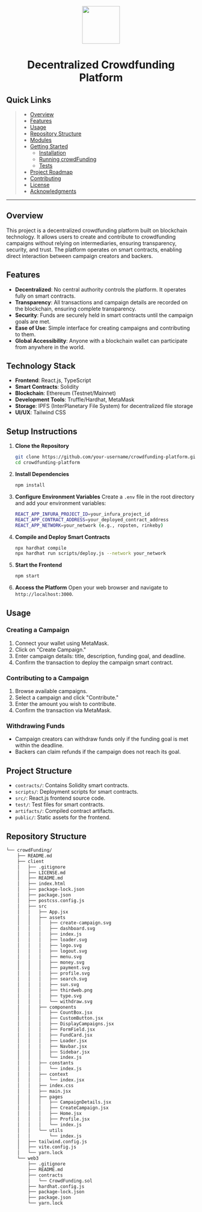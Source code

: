 
<p align="center">
  <img src="https://cdn-icons-png.flaticon.com/512/6295/6295417.png" width="100" />
</p>

<h1 align="center"> Decentralized Crowdfunding Platform</h1>


## Quick Links

> - [Overview](#overview)
> - [Features](#features)
> - [Usage](#usage)
> - [Repository Structure](#repository-structure)
> - [Modules](#modules)
> - [Getting Started](#getting-started)
>   - [Installation](#installation)
>   - [Running crowdFunding](#running-crowdFunding)
>   - [Tests](#tests)
> - [Project Roadmap](#project-roadmap)
> - [Contributing](#contributing)
> - [License](#license)
> - [Acknowledgments](#acknowledgments)

---

## Overview
This project is a decentralized crowdfunding platform built on blockchain technology. It allows users to create and contribute to crowdfunding campaigns without relying on intermediaries, ensuring transparency, security, and trust. The platform operates on smart contracts, enabling direct interaction between campaign creators and backers.





## Features

- **Decentralized**: No central authority controls the platform. It operates fully on smart contracts.
- **Transparency**: All transactions and campaign details are recorded on the blockchain, ensuring complete transparency.
- **Security**: Funds are securely held in smart contracts until the campaign goals are met.
- **Ease of Use**: Simple interface for creating campaigns and contributing to them.
- **Global Accessibility**: Anyone with a blockchain wallet can participate from anywhere in the world.

## Technology Stack

- **Frontend**: React.js, TypeScript
- **Smart Contracts**: Solidity
- **Blockchain**: Ethereum (Testnet/Mainnet)
- **Development Tools**: Truffle/Hardhat, MetaMask
- **Storage**: IPFS (InterPlanetary File System) for decentralized file storage
- **UI/UX**: Tailwind CSS

## Setup Instructions

1. **Clone the Repository**
   ```bash
   git clone https://github.com/your-username/crowdfunding-platform.git
   cd crowdfunding-platform
   ```

2. **Install Dependencies**
   ```bash
   npm install
   ```

3. **Configure Environment Variables**
   Create a `.env` file in the root directory and add your environment variables:
   ```bash
   REACT_APP_INFURA_PROJECT_ID=your_infura_project_id
   REACT_APP_CONTRACT_ADDRESS=your_deployed_contract_address
   REACT_APP_NETWORK=your_network (e.g., ropsten, rinkeby)
   ```

4. **Compile and Deploy Smart Contracts**
   ```bash
   npx hardhat compile
   npx hardhat run scripts/deploy.js --network your_network
   ```

5. **Start the Frontend**
   ```bash
   npm start
   ```

6. **Access the Platform**
   Open your web browser and navigate to `http://localhost:3000`.

## Usage

### Creating a Campaign
1. Connect your wallet using MetaMask.
2. Click on "Create Campaign."
3. Enter campaign details: title, description, funding goal, and deadline.
4. Confirm the transaction to deploy the campaign smart contract.

### Contributing to a Campaign
1. Browse available campaigns.
2. Select a campaign and click "Contribute."
3. Enter the amount you wish to contribute.
4. Confirm the transaction via MetaMask.

### Withdrawing Funds
- Campaign creators can withdraw funds only if the funding goal is met within the deadline. 
- Backers can claim refunds if the campaign does not reach its goal.

## Project Structure

- `contracts/`: Contains Solidity smart contracts.
- `scripts/`: Deployment scripts for smart contracts.
- `src/`: React.js frontend source code.
- `test/`: Test files for smart contracts.
- `artifacts/`: Compiled contract artifacts.
- `public/`: Static assets for the frontend.




## Repository Structure

```sh
└── crowdFunding/
    ├── README.md
    ├── client
    │   ├── .gitignore
    │   ├── LICENSE.md
    │   ├── README.md
    │   ├── index.html
    │   ├── package-lock.json
    │   ├── package.json
    │   ├── postcss.config.js
    │   ├── src
    │   │   ├── App.jsx
    │   │   ├── assets
    │   │   │   ├── create-campaign.svg
    │   │   │   ├── dashboard.svg
    │   │   │   ├── index.js
    │   │   │   ├── loader.svg
    │   │   │   ├── logo.svg
    │   │   │   ├── logout.svg
    │   │   │   ├── menu.svg
    │   │   │   ├── money.svg
    │   │   │   ├── payment.svg
    │   │   │   ├── profile.svg
    │   │   │   ├── search.svg
    │   │   │   ├── sun.svg
    │   │   │   ├── thirdweb.png
    │   │   │   ├── type.svg
    │   │   │   └── withdraw.svg
    │   │   ├── components
    │   │   │   ├── CountBox.jsx
    │   │   │   ├── CustomButton.jsx
    │   │   │   ├── DisplayCampaigns.jsx
    │   │   │   ├── FormField.jsx
    │   │   │   ├── FundCard.jsx
    │   │   │   ├── Loader.jsx
    │   │   │   ├── Navbar.jsx
    │   │   │   ├── Sidebar.jsx
    │   │   │   └── index.js
    │   │   ├── constants
    │   │   │   └── index.js
    │   │   ├── context
    │   │   │   └── index.jsx
    │   │   ├── index.css
    │   │   ├── main.jsx
    │   │   ├── pages
    │   │   │   ├── CampaignDetails.jsx
    │   │   │   ├── CreateCampaign.jsx
    │   │   │   ├── Home.jsx
    │   │   │   ├── Profile.jsx
    │   │   │   └── index.js
    │   │   └── utils
    │   │       └── index.js
    │   ├── tailwind.config.js
    │   ├── vite.config.js
    │   └── yarn.lock
    └── web3
        ├── .gitignore
        ├── README.md
        ├── contracts
        │   └── CrowdFunding.sol
        ├── hardhat.config.js
        ├── package-lock.json
        ├── package.json
        └── yarn.lock
```




